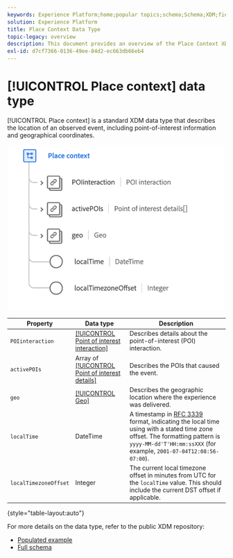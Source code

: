 ```yaml
---
keywords: Experience Platform;home;popular topics;schema;Schema;XDM;fields;schemas;Schemas;place context;placeContext;datatype;data-type;data type;
solution: Experience Platform
title: Place Context Data Type
topic-legacy: overview
description: This document provides an overview of the Place Context XDM data type.
exl-id: d7cf7366-0136-49ee-84d2-ec663db66eb4
---
```

# [!UICONTROL Place context] data type

[!UICONTROL Place context] is a standard XDM data type that describes the location of an observed event, including point-of-interest information and geographical coordinates.

<img src='../images/data-types/place-context.png' width=500 /><br />

| Property | Data type | Description |
| --- | --- | --- |
| `POIinteraction` | [[!UICONTROL Point of interest interaction]](./poi-interaction.md) | Describes details about the point-of-interest (POI) interaction. |
| `activePOIs` | Array of [[!UICONTROL Point of interest details]](./poi-details.md) | Describes the POIs that caused the event. |
| `geo` | [[!UICONTROL Geo]](./geo.md) | Describes the geographic location where the experience was delivered. |
| `localTime` | DateTime | A timestamp in [RFC 3339](https://tools.ietf.org/html/rfc3339) format, indicating the local time using with a stated time zone offset. The formatting pattern is `yyyy-MM-dd'T'HH:mm:ssXXX` (for example, `2001-07-04T12:08:56-07:00`). |
| `localTimezoneOffset` | Integer | The current local timezone offset in minutes from UTC for the `localTime` value. This should include the current DST offset if applicable. |

{style="table-layout:auto"}

For more details on the data type, refer to the public XDM repository:

* [Populated example](https://github.com/adobe/xdm/blob/master/components/datatypes/placecontext.example.1.json)
* [Full schema](https://github.com/adobe/xdm/blob/master/components/datatypes/placecontext.schema.json)
